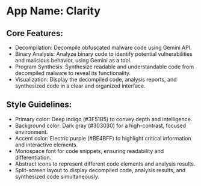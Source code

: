 # **App Name**: Clarity

## Core Features:

- Decompilation: Decompile obfuscated malware code using Gemini API.
- Binary Analysis: Analyze binary code to identify potential vulnerabilities and malicious behavior, using Gemini as a tool.
- Program Synthesis: Synthesize readable and understandable code from decompiled malware to reveal its functionality.
- Visualization: Display the decompiled code, analysis reports, and synthesized code in a clear and organized interface.

## Style Guidelines:

- Primary color: Deep indigo (#3F51B5) to convey depth and intelligence.
- Background color: Dark gray (#303030) for a high-contrast, focused environment.
- Accent color: Electric purple (#BE4BFF) to highlight critical information and interactive elements.
- Monospace font for code snippets, ensuring readability and differentiation.
- Abstract icons to represent different code elements and analysis results.
- Split-screen layout to display decompiled code, analysis results, and synthesized code simultaneously.